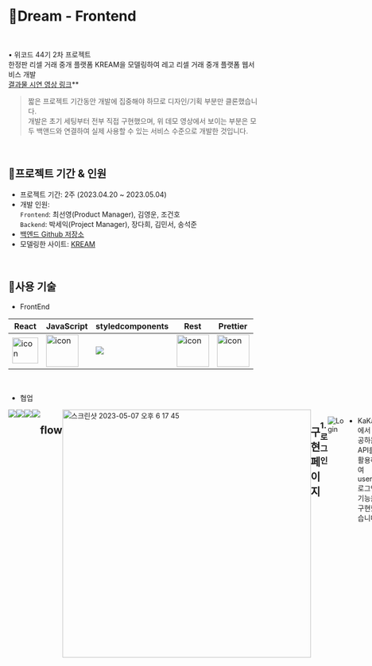 # 📍Dream - Frontend

<br>

• 위코드 44기 2차 프로젝트
<br>
한정판 리셀 거래 중개 플랫폼 KREAM을 모델링하여 레고 리셀 거래 중개 플랫폼 웹서비스 개발<br>
[결과물 시연 영상 링크](https://www.youtube.com/watch?v=UFuS91VcVp8)**

> 짧은 프로젝트 기간동안 개발에 집중해야 하므로 디자인/기획 부분만 클론했습니다.<br>
개발은 초기 세팅부터 전부 직접 구현했으며, 위 데모 영상에서 보이는 부분은 모두 백앤드와 연결하여 실제 사용할 수 있는 서비스 수준으로 개발한 것입니다.

<br>

## 📍프로젝트 기간 & 인원
* 프로젝트 기간: 2주 (2023.04.20 ~ 2023.05.04)   
* 개발 인원:  
  `Frontend`: 최선영(Product Manager), 김영운, 조건호 <br>
  `Backend`: 박세익(Project Manager), 장다희, 김민서, 송석준 <br>
* [백엔드 Github 저장소](https://github.com/wecode-bootcamp-korea/44-2nd-Dream-backend)
* 모델링한 사이트: [KREAM](https://kream.co.kr/)
<br>

## 📍사용 기술

* FrontEnd   

 |React|JavaScript|styledcomponents|Rest|Prettier|
|---|---|---|---|---|
|<div style="display: flex; align-items: flex-start;"><img src="https://techstack-generator.vercel.app/react-icon.svg" alt="icon" width="52" height="52" /></div>| <div style="display: flex; align-items: flex-start;"><img src="https://techstack-generator.vercel.app/js-icon.svg" alt="icon" width="65" height="65" /></div>| <div style="display: flex; align-items: flex-start;"><img src="https://img.shields.io/badge/styledcomponents-DB7093?style=for-the-badge&logo=styledcomponents&logoColor=white"> </div>|<div style="display: flex; align-items: flex-start;"><img src="https://techstack-generator.vercel.app/restapi-icon.svg" alt="icon" width="65" height="65" /></div>|<div style="display: flex; align-items: flex-start;"><img src="https://techstack-generator.vercel.app/prettier-icon.svg" alt="icon" width="65" height="65" /></div>|<div style="display: flex; align-items: flex-start;"><img src="https://techstack-generator.vercel.app/docker-icon.svg" alt="icon" width="65" height="65" /></div>|<div style="display: flex; align-items: flex-start;"><img src="https://techstack-generator.vercel.app/aws-icon.svg" alt="icon" width="65" height="65" /></div>|
<br>



</div>

* 협업 <br>
<div style="display: flex; align-items: flex-start;">
<img src="https://img.shields.io/badge/github-181717?style=for-the-badge&logo=github&logoColor=white">
<img src="https://img.shields.io/badge/trello-0055cc?style=for-the-badge&logo=trello&logoColor=yellow">
<img src="https://img.shields.io/badge/slack-4A154B?style=for-the-badge&logo=Slack&logoColor=wihte">
<img src="https://img.shields.io/badge/notion-000000?style=for-the-badge&logo=notion&logoColor=white">
<br>
<br>


 ## flow
 
 <img width="500" alt="스크린샷 2023-05-07 오후 6 17 45" src="https://user-images.githubusercontent.com/121158293/236668841-92202a4a-31ab-4610-bf53-4c8b0d5229ca.png">


 ## 구현 페이지
 

### 1. 로그인
  
![Login](https://user-images.githubusercontent.com/126956430/246335675-b8b45999-a95a-4a93-932a-0790dcf0eca2.gif)

- KaKao에서 제공하는 API를 활용하여 user 로그인 기능을 구현했습니다.
  
<br>
  
### 2. 메인페이지
  
![Main](https://user-images.githubusercontent.com/126956430/246346154-6173812f-27e1-47df-8a3f-f9881292b668.gif)

- 메인 페이지 최상단 대배너는 캐러셀 기능을 사용하여 여러 이미지 또는 콘텐츠를 순환하면서 보여주는 슬라이드 형태로 구현했습니다. 사용자는 자동으로 변경되는 콘텐츠를 볼 수 있으며, 필요에 따라 이전 및 다음 버튼을 눌러 이동할 수도 있습니다.
  <br>
- 메인 페이지에서 상품 리스트를 보여주는데 상품 리스트를 한 번에 모두 보여주는 대신, 스크롤을 이용한 페이지네이션을 구현하여 로딩 속도를 향상시켰습니다. 이를 통해 사용자는 초기 상품 목록을 보고 필요에따라 추가 데이터를 스크롤하여 가져올 수 있습니다.
  <br>
- 상품 리스트를 효과적으로 보기 위해 쿼리스트링을 사용하여 필터 및 정렬 조건을 포함해 서버에 GET 요청을 보냅니다. 사용자는 상품 카테고리, 연령, 난이도와 같은 필터를 적용하고 좋아요 개수, 즉시 구매가, 즉시 판매가, 리뷰 수, 프리미엄 가격 등 다양한 방식으로 상품을 정렬할 수 있습니다. 특히 레고 제품 특성상 연령 및 난이도 가격 등을 고려할 일이 많은데 원하는 기준을 쉽게 필터링 할 수 있으며, 빠르고 간편하게 찾을 수 있습니다.

<br>
    
### 3. 검색 페이지
  
![Search](https://user-images.githubusercontent.com/126956430/246346060-9aee11e0-8c37-44c4-a326-66748ff09246.gif)

- 제품명에 포함된 키워드나 제품 카테고리명을 입력하여 검색하는 기능을 구현했습니다. 사용자가 입력한 키워드와 일치하는 제품을 찾아서 결과로 보여줍니다. 또한 검색시 키워드별 검색 량으 ㄹ누적하여 인기 검색어 순위를 실시간으로 업데이트하고, 검색창 하단에 상위 10개의 인기 검색어가 노출되도록 구현했습니다.
  
<br>

### 4. 제품 상품 페이지
  
![Detail](https://blog.kakaocdn.net/dn/bd5eNF/btsesb2eTIL/nWKBIPHfckqLnHw4MUEYm1/img.gif)

- 동적 라우팅을 구현하여 useNavigate 훅과 useParams 훅을 사용해 path parameter에 productId를 포함시켜 서버에 요청을 보내고 서버로부터 상품의 상세 정보를 받아오고, 해당 정보를 사용하여 제품 상세 페이지에 상품 정보를 표시합니다.
  <br>
- 사용자가 스크롤을 내리면 구매나 판매 버튼이 안보이게 되는데 이때 스크롤을 다시 위로 올려서 구매나 판매 버튼을 클릭하기 위한 번거로움을 덜어주기 위해 모달창을 활용하여 간단한 제품 정보와, 구매와 판매 버튼 등을 표시해줍니다. 이를 통해 화면 아래에서도 번거로운 스크롤 업 동작 없이도 구매 또는 판매 버튼을 누를 수 있으며, 모달창은 일시적으로 화면을 가리는 형태로 표시되기 때문에 사용자의 주의를 집중시켜 구매나 판매를 유도시킬 수 있도록 구현했습니다.
  
<br>
  

### 2. 로그인(Kakao Social Login)

<br> 
 
### 3. Search
 
 **상품 검색**
 
 **인기상품 검색**
 
<br>
 
### 4. 제품 필터

 
 <br>
 
### 5. Payment
 
 **구매 입찰**
 
 **즉시 구매**
 
 **판매 입찰**
 
 **즉시 판매**
 
 <br>
 
### 6. Likes
 
 <br>
 
 ### 7. Reviews
 
 **CREATE :**
 
 **READ :**
 
 **UPDATE :**
 
 **DELETE :**
  
   ## 6. 느낀점/회고
 > 2차 프로젝트 회고록: https://youngwoonkim.tistory.com/11
  <br>
  
 ## Reference

- 이 프로젝트는 [KREAM](https://kream.co.kr/) 사이트를 참조하여 학습목적으로 만들었습니다.
- 실무수준의 프로젝트이지만 학습용으로 만들었기 때문에 이 코드를 활용하여 이득을 취하거나 무단 배포할 경우 법적으로 문제될 수 있습니다.
- 이 프로젝트에서 사용하고 있는 사진 대부분은 위코드에서 구매한 것이므로 해당 프로젝트 외부인이 사용할 수 없습니다.
 
